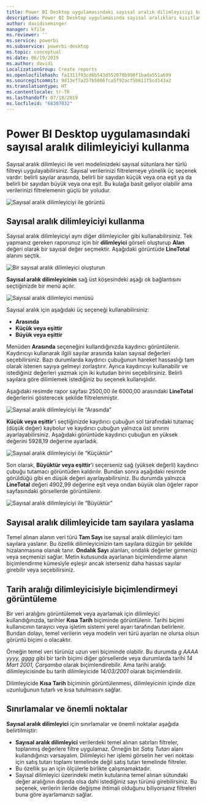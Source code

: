 ```yaml
---
title: Power BI Desktop uygulamasındaki sayısal aralık dilimleyiciyi kullanma
description: Power BI Desktop uygulamasında sayısal aralıkları kısıtlamak için dilimleyici kullanmayı öğrenin
author: davidiseminger
manager: kfile
ms.reviewer: ''
ms.service: powerbi
ms.subservice: powerbi-desktop
ms.topic: conceptual
ms.date: 06/19/2019
ms.author: davidi
LocalizationGroup: Create reports
ms.openlocfilehash: fa1311f93cd6b543d552070b990f1bada551a699
ms.sourcegitcommit: 9d13ef7a257b5006fca5f92acf5b611f5cd143a2
ms.translationtype: HT
ms.contentlocale: tr-TR
ms.lasthandoff: 07/18/2019
ms.locfileid: "68307032"
---
```

# <a name="use-the-numeric-range-slicer-in-power-bi-desktop"></a>Power BI Desktop uygulamasındaki sayısal aralık dilimleyiciyi kullanma
Sayısal aralık dilimleyici ile veri modelinizdeki sayısal sütunlara her türlü filtreyi uygulayabilirsiniz. Sayısal verilerinizi filtrelemeye yönelik üç seçenek vardır: belirli sayılar arasında, belirli bir sayıdan küçük veya ona eşit ya da belirli bir sayıdan büyük veya ona eşit. Bu kulağa basit geliyor olabilir ama verilerinizi filtrelemenin güçlü bir yoludur.

![Sayısal aralık dilimleyiciyi ile görüntü](media/desktop-slicer-numeric-range/desktop-slicer-numeric-range-0.png)

## <a name="use-the-numeric-range-slicer"></a>Sayısal aralık dilimleyiciyi kullanma
Sayısal aralık dilimleyiciyi aynı diğer dilimleyiciler gibi kullanabilirsiniz. Tek yapmanız gereken raporunuz için bir **dilimleyici** görseli oluşturup **Alan** değeri olarak bir sayısal değer seçmektir. Aşağıdaki görüntüde **LineTotal** alanını seçtik.

![Bir sayısal aralık dilimleyici oluşturun](media/desktop-slicer-numeric-range/desktop-slicer-numeric-range-1-create.png)

**Sayısal aralık dilimleyicinin** sağ üst köşesindeki aşağı ok bağlantısını seçtiğinizde bir menü açılır.

![Sayısal aralık dilimleyici menüsü](media/desktop-slicer-numeric-range/desktop-slicer-numeric-range-2-between.png)

Sayısal aralık için aşağıdaki üç seçeneği kullanabilirsiniz:

* **Arasında**
* **Küçük veya eşittir**
* **Büyük veya eşittir**

Menüden **Arasında** seçeneğini kullandığınızda kaydırıcı görüntülenir. Kaydırıcıyı kullanarak ilgili sayılar arasında kalan sayısal değerleri seçebilirsiniz. Bazı durumlarda kaydırıcı çubuğunun hareket hassaslığı tam olarak istenen sayıya gelmeyi zorlaştırır. Ayrıca kaydırıcıyı kullanabilir ve istediğiniz değerleri yazmak için iki kutudan birini seçebilirsiniz. Belirli sayılara göre dilimlemek istediğiniz bu seçenek kullanışlıdır. 

Aşağıdaki resimde rapor sayfası 2500,00 ile 6000,00 arasındaki **LineTotal** değerlerini gösterecek şekilde filtrelenmiştir.

![Sayısal aralık dilimleyiciyi ile “Arasında”](media/desktop-slicer-numeric-range/desktop-slicer-numeric-range-3-between-range.png)

**Küçük veya eşittir**'i seçtiğinizde kaydırıcı çubuğun sol tarafındaki tutamaç (düşük değer) kaybolur ve kaydırıcı çubuğun yalnızca üst sınırını ayarlayabilirsiniz. Aşağıdaki görüntüde kaydırıcı çubuğun en yüksek değerini 5928,19 değerine ayarladık.

![Sayısal aralık dilimleyiciyi ile “Küçüktür”](media/desktop-slicer-numeric-range/desktop-slicer-numeric-range-4-less-than.png)

Son olarak, **Büyüktür veya eşittir**'i seçerseniz sağ (yüksek değerli) kaydırıcı çubuğu tutamacı görüntüden kaldırılır. Bundan sonra aşağıdaki resimde görüldüğü gibi en düşük değeri ayarlayabilirsiniz. Bu durumda yalnızca **LineTotal** değeri 4902,99 değerine eşit veya ondan büyük olan öğeler rapor sayfasındaki görsellerde görüntülenir.

![Sayısal aralık dilimleyiciyi ile “Büyüktür”](media/desktop-slicer-numeric-range/desktop-slicer-numeric-range-5-greater-than.png)

## <a name="snap-to-whole-numbers-with-the-numeric-range-slicer"></a>Sayısal aralık dilimleyicide tam sayılara yaslama

Temel alınan alanın veri türü **Tam Sayı** ise sayısal aralık dilimleyici tam sayılara yaslanır. Bu özellik dilimleyicinizin tam sayılara düzgün bir şekilde hizalanmasına olanak tanır. **Ondalık Sayı** alanları, ondalık değerler girmenizi veya seçmenizi sağlar. Metin kutusunda ayarlanan biçimlendirme alanın biçimlendirme kümesiyle eşleşir ancak isterseniz daha hassas sayılar girebilir veya seçebilirsiniz.

## <a name="display-formatting-with-the-date-range-slicer"></a>Tarih aralığı dilimleyicisiyle biçimlendirmeyi görüntüleme

Bir veri aralığını görüntülemek veya ayarlamak için dilimleyici kullandığınızda, tarihler **Kısa Tarih** biçiminde görüntülenir. Tarihi biçimi kullanıcının tarayıcı veya işletim sistemi yerel ayarı tarafından belirlenir. Bundan dolayı, temel verilerin veya modelin veri türü ayarları ne olursa olsun görüntü biçimi o olacaktır. 

Örneğin temel veri türünüz uzun veri biçiminde olabilir. Bu durumda *g AAAA yyyy, gggg* gibi bir tarih biçimi diğer görsellerde veya durumlarda tarihi *14 Mart 2001, Çarşamba* olarak biçimlendirebilir. Ama tarihi aralığı dilimleyicisinde bu tarih dilimleyicide *14/03/2001* olarak biçimlendirilir.

Dilimleyicide **Kısa Tarih** biçiminin görüntülenmesi, dilimleyicinin içinde dize uzunluğunun tutarlı ve kısa tutulmasını sağlar. 

## <a name="limitations-and-considerations"></a>Sınırlamalar ve önemli noktalar
**Sayısal aralık dilimleyici** için sınırlamalar ve önemli noktalar aşağıda belirtilmiştir:

* **Sayısal aralık dilimleyici** verilerdeki temel alınan satırları filtreler, toplanmış değerlere filtre uygulamaz. Örneğin bir *Satış Tutarı* alanı kullandığınızı varsayalım. Dilimleyici her işlemi görselin her veri noktası için satış tutarı toplamı temelinde değil satış tutarı temelinde filtreler.
* Bu özellik şu an için ölçülerle birlikte çalışmamaktadır.
* Sayısal dilimleyici üzerindeki metin kutularına temel alınan sütundaki değer aralığının dışında olsa dahi istediğiniz sayı türünü girebilirsiniz. Bu seçenek, verilerin ileride değişme ihtimali olduğunu biliyorsanız filtreleri buna göre ayarlamanızı sağlar.
